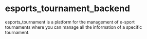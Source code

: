 # esports_tournament_backend
esports_tournament is a platform for the management of e-sport tournaments where you can manage all the information of a specific tournament.
